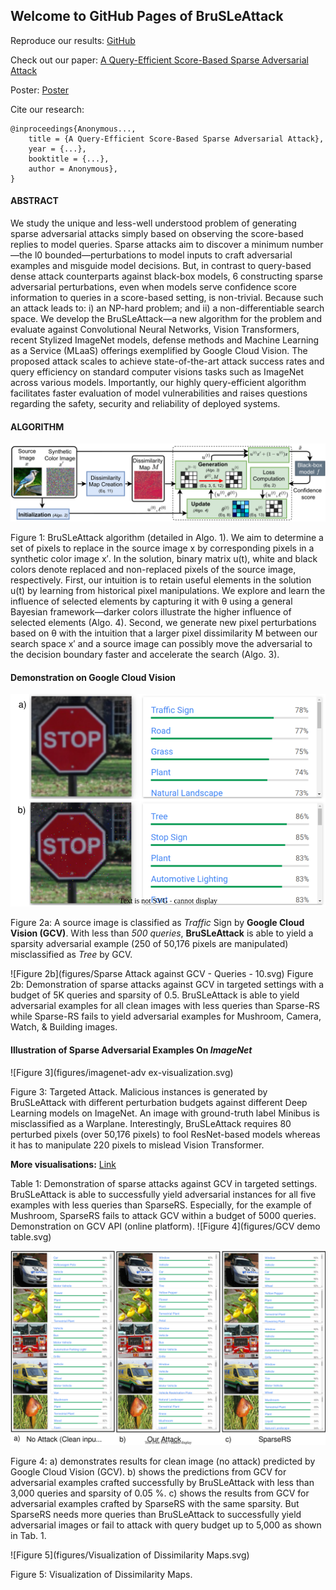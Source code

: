 ## Welcome to GitHub Pages of BruSLeAttack

Reproduce our results: [GitHub](https://github.com/BruSLiAttack/BruSLiAttack.github.io)

Check out our paper: [A Query-Efficient Score-Based Sparse Adversarial Attack](https://...)

Poster: [Poster](...)

Cite our research: 
```
@inproceedings{Anonymous...,
    title = {A Query-Efficient Score-Based Sparse Adversarial Attack},
    year = {...},
    booktitle = {...},
    author = Anonymous},
}
```

#### ABSTRACT

We study the unique and less-well understood problem of generating sparse adversarial attacks simply based on observing the score-based replies to model queries. Sparse attacks aim to discover a minimum number—the l0 bounded—perturbations to model inputs to craft adversarial examples and misguide model decisions. But, in contrast to query-based dense attack counterparts against black-box models, 6 constructing sparse adversarial perturbations, even when models serve confidence score information to queries in a score-based setting, is non-trivial. Because such an attack leads to: i) an NP-hard problem; and ii) a non-differentiable search space. We develop the BruSLeAttack—a new algorithm for the problem and evaluate against Convolutional Neural Networks, Vision Transformers, recent Stylized ImageNet models, defense methods and Machine Learning as a Service (MLaaS) offerings exemplified by Google Cloud Vision. The proposed attack scales to achieve state-of-the-art attack success rates and query efficiency on standard computer visions tasks such as ImageNet across various models. Importantly, our highly query-efficient algorithm facilitates faster evaluation of model vulnerabilities and raises questions regarding the safety, security and reliability of deployed systems.

#### ALGORITHM

![Figure 1](figures/method_diagram.svg)

Figure 1: BruSLeAttack algorithm (detailed in Algo. 1). We aim to determine a set of pixels to replace in the source image x by corresponding pixels in a synthetic color image x′. In the solution, binary matrix u(t), white and black colors denote replaced and non-replaced pixels of the source image, respectively. First, our intuition is to retain useful elements in the solution u(t) by learning from historical pixel manipulations. We explore and learn the influence of selected elements by capturing it with θ using a general Bayesian framework—darker colors illustrate the higher influence of selected elements (Algo. 4). Second, we generate new pixel perturbations based on θ with the intuition that a larger pixel dissimilarity M between our search space x′ and a source image can possibly move the adversarial to the decision boundary faster and accelerate the search (Algo. 3).

#### Demonstration on Google Cloud Vision
![Figure 2a](figures/gcv_example_stop_sign_small.svg)

Figure 2a: A source image is classified as _Traffic_ Sign by __Google Cloud Vision (GCV)__. With less than _500 queries_, __BruSLeAttack__ is able to yield a sparsity adversarial example (250 of 50,176 pixels are manipulated) misclassified as _Tree_ by GCV.

![Figure 2b](figures/Sparse Attack against GCV - Queries - 10.svg)
Figure 2b: Demonstration of sparse attacks against GCV in targeted settings with a budget of 5K queries and sparsity of $0.5% ≈ 250/(224×224)$. BruSLeAttack is able to yield adversarial examples for all clean images with less queries than Sparse-RS while Sparse-RS fails to yield adversarial examples for Mushroom, Camera,
Watch, & Building images.

#### Illustration of Sparse Adversarial Examples On _ImageNet_

![Figure 3](figures/imagenet-adv ex-visualization.svg)

Figure  3: Targeted Attack. Malicious instances is generated by BruSLeAttack with different perturbation budgets against different Deep Learning models on ImageNet. An image with ground-truth label Minibus is misclassified as a Warplane. Interestingly, BruSLeAttack requires 80 perturbed pixels (over 50,176 pixels) to fool ResNet-based models whereas it has to manipulate 220 pixels to mislead Vision Transformer.

__More visualisations:__ [Link](https://nbviewer.org/github/BruSLiAttack/BruSLiAttack.github.io/blob/main/Visualisation.ipynb)

Table 1: Demonstration of sparse attacks against GCV in targeted settings. BruSLeAttack is able to successfully yield adversarial instances for all five examples with less queries than SparseRS. Especially, for the example of Mushroom, SparseRS fails to attack GCV within a budget of 5000 queries. Demonstration on GCV API (online platform).
![Figure 4](figures/GCV demo table.svg)

![Figure 4a](figures/gcv-demonstration.svg)

Figure  4: a) demonstrates results for clean image (no attack) predicted by Google Cloud Vision (GCV). b) shows the predictions from GCV for adversarial examples crafted successfully by BruSLeAttack with less than 3,000 queries and sparsity of 0.05 %. c) shows the results from GCV for adversarial examples crafted by SparseRS with the same sparsity. But SparseRS needs more queries than BruSLeAttack to successfully yield adversarial images or fail to attack with query budget up to 5,000 as shown in Tab. 1.

![Figure 5](figures/Visualization of Dissimilarity Maps.svg)

Figure  5: Visualization of Dissimilarity Maps.
